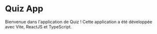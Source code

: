 # Quiz App

Bienvenue dans l'application de Quiz ! 
Cette application a été développée avec Vite, ReactJS et TypeScript.






